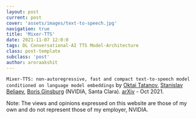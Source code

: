 ```yaml
---
layout: post
current: post
cover: 'assets/images/text-to-speech.jpg'
navigation: true
title: 'Mixer-TTS'
date: 2021-11-07 12:0:0
tags: DL Conversational-AI TTS Model-Architecture
class: post-template
subclass: 'post'
author: aroraakshit
---
```


`Mixer-TTS: non-autoregressive, fast and compact text-to-speech model conditioned on language model embeddings` by [Oktai Tatanov](https://ru.linkedin.com/in/oktai15), [Stanislav Beliaev](https://www.linkedin.com/in/stasbel), [Boris Ginsburg](https://www.linkedin.com/in/boris-ginsburg-2249545) (NVIDIA, Santa Clara). [arXiv](https://arxiv.org/abs/2110.03584) - Oct 2021.

Note: The views and opinions expressed on this website are those of my own and do not represent those of my employer, NVIDIA.
